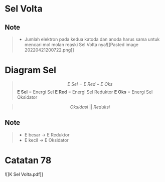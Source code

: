 # Sel Volta 
## Note
>- Jumlah elektron pada kedua katoda dan anoda harus sama untuk mencari mol molan reaski Sel Volta nya![[Pasted image 20220421200722.png]]

# Diagram Sel
> $$E \ Sel = E\ Red - E\ Oks$$
> **E Sel** = Energi Sel
> **E Red** = Energi Sel Reduktor
> **E Oks** = Energi Sel Oksidator


> $$Oksidasi \ || \ Reduksi$$

## Note
> - E besar -> E Reduktor
> - E kecil -> E Oksidator
# Catatan 78
![[K Sel Volta.pdf]]